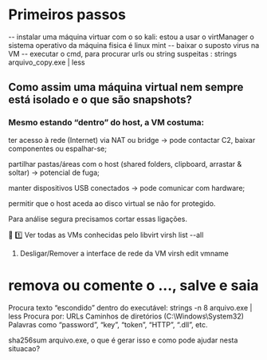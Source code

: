 # Primeiros passos
-- instalar uma máquina virtuar com o so kali: estou a usar o virtManager o sistema operativo da máquina fisica é linux mint
-- baixar o suposto virus na VM
-- executar o cmd, para procurar urls ou string suspeitas : strings arquivo_copy.exe | less
## Como assim uma máquina virtual nem sempre está isolado e o que são snapshots?

### Mesmo estando “dentro” do host, a VM costuma:
ter acesso à rede (Internet) via NAT ou bridge → pode contactar C2, baixar componentes ou espalhar-se;

partilhar pastas/áreas com o host (shared folders, clipboard, arrastar & soltar) → potencial de fuga;

manter dispositivos USB conectados → pode comunicar com hardware;

permitir que o host aceda ao disco virtual se não for protegido.

Para análise segura precisamos cortar essas ligações.

🧭 1️⃣ Ver todas as VMs conhecidas pelo libvirt
virsh list --all

1) Desligar/Remover a interface de rede da VM
virsh edit vmname
# remova ou comente o <interface>...</interface>, salve e saia

Procura texto “escondido” dentro do executável:
strings -n 8 arquivo.exe | less
Procura por:
URLs
Caminhos de diretórios (C:\Windows\System32)
Palavras como “password”, “key”, “token”, “HTTP”, “.dll”, etc.





sha256sum arquivo.exe, o que é gerar isso e como pode ajudar nesta situacao?

